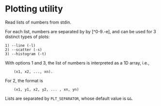 # Plotting utility

Read lists of numbers from stdin.

For each list, numbers are separated by by [^0-9.\-e], and can be used for 3
distinct types of plots:

    1) --line (-l)
    2) --scatter (-s)
    3) --histogram (-t)

With options 1 and 3, the list of numbers is interpreted as a 1D array, i.e.,

```
    (x1, x2, ..., xn).
```

For 2, the format is

```
    (x1, y1, x2, y2, ... , xn, yn)
```

Lists are separated by `PLT_SEPARATOR`, whose default value is `&&`.
